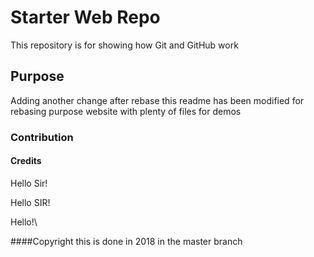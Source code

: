 # Starter Web Repo

This repository is for showing how Git and GitHub work

## Purpose
Adding another change after rebase
this readme has been modified for rebasing purpose
 website with plenty of files for demos

### Contribution

#### Credits

Hello Sir!

Hello SIR!

Hello!\

####Copyright
this is done in 2018 in the master branch